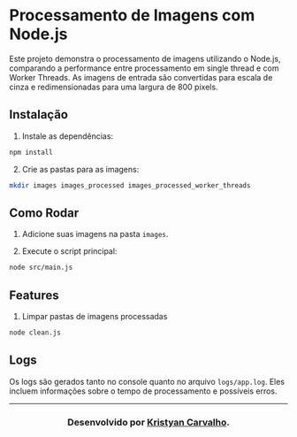 # Processamento de Imagens com Node.js

Este projeto demonstra o processamento de imagens utilizando o Node.js, comparando a performance entre processamento em single thread e com Worker Threads. As imagens de entrada são convertidas para escala de cinza e redimensionadas para uma largura de 800 pixels.

## Instalação

1. Instale as dependências:

```sh
npm install
```

2. Crie as pastas para as imagens:

```sh
mkdir images images_processed images_processed_worker_threads
```

## Como Rodar

1. Adicione suas imagens na pasta `images`.

2. Execute o script principal:

```sh
node src/main.js
```

## Features

1. Limpar pastas de imagens processadas

```sh
node clean.js
```

## Logs

Os logs são gerados tanto no console quanto no arquivo `logs/app.log`. Eles incluem informações sobre o tempo de processamento e possíveis erros.

<hr />

<h3 align="center">Desenvolvido por <a href="https://github.com/kristyancarvalho/">Kristyan Carvalho</a>.</h3>
